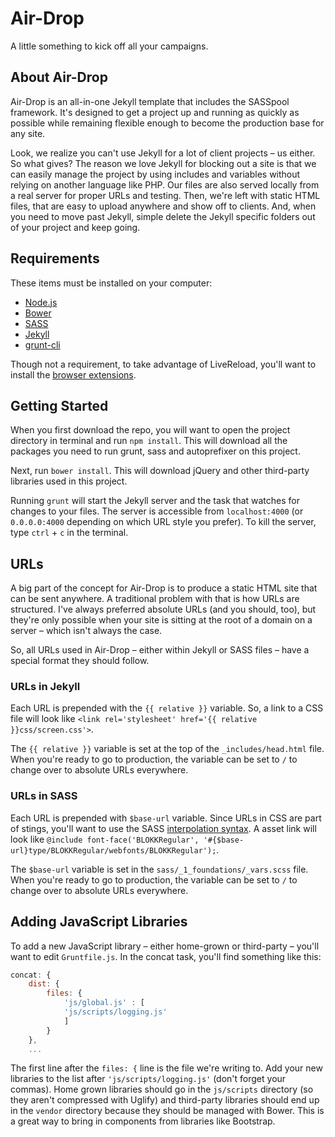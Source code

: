 # Air-Drop

A little something to kick off all your campaigns.

## About Air-Drop

Air-Drop is an all-in-one Jekyll template that includes the SASSpool framework. It's designed to get a project up and running as quickly as possible while remaining flexible enough to become the production base for any site.

Look, we realize you can't use Jekyll for a lot of client projects – us either. So what gives? The reason we love Jekyll for blocking out a site is that we can easily manage the project by using includes and variables without relying on another language like PHP. Our files are also served locally from a real server for proper URLs and testing. Then, we're left with static HTML files, that are easy to upload anywhere and show off to clients. And, when you need to move past Jekyll, simple delete the Jekyll specific folders out of your project and keep going.

## Requirements

These items must be installed on your computer:

* [Node.js](http://nodejs.org)
* [Bower](http://bower.io)
* [SASS](http://sass-lang.com)
* [Jekyll](http://jekyllrb.com)
* [grunt-cli](http://gruntjs.com/getting-started#installing-the-cli)

Though not a requirement, to take advantage of LiveReload, you'll want to install the [browser extensions](http://feedback.livereload.com/knowledgebase/articles/86242-how-do-i-install-and-use-the-browser-extensions-).

## Getting Started

When you first download the repo, you will want to open the project directory in terminal and run `npm install`. This will download all the packages you need to run grunt, sass and autoprefixer on this project.

Next, run `bower install`. This will download jQuery and other third-party libraries used in this project.

Running `grunt` will start the Jekyll server and the task that watches for changes to your files. The server is accessible from `localhost:4000` (or `0.0.0.0:4000` depending on which URL style you prefer). To kill the server, type `ctrl` + `c` in the terminal.

## URLs

A big part of the concept for Air-Drop is to produce a static HTML site that can be sent anywhere. A traditional problem with that is how URLs are structured. I've always preferred absolute URLs (and you should, too), but they're only possible when your site is sitting at the root of a domain on a server – which isn't always the case.

So, all URLs used in Air-Drop – either within Jekyll or SASS files – have a special format they should follow.

### URLs in Jekyll

Each URL is prepended with the `{{ relative }}` variable. So, a link to a CSS file will look like `<link rel='stylesheet' href='{{ relative }}css/screen.css'>`.

The `{{ relative }}` variable is set at the top of the `_includes/head.html` file. When you're ready to go to production, the variable can be set to `/` to change over to absolute URLs everywhere.

### URLs in SASS

Each URL is prepended with `$base-url` variable. Since URLs in CSS are part of stings, you'll want to use the SASS [interpolation syntax](http://sass-lang.com/documentation/file.SASS_REFERENCE.html#interpolation_). A asset link will look like `@include font-face('BLOKKRegular', '#{$base-url}type/BLOKKRegular/webfonts/BLOKKRegular');`.

The `$base-url` variable is set in the `sass/_1_foundations/_vars.scss` file. When you're ready to go to production, the variable can be set to `/` to change over to absolute URLs everywhere.

## Adding JavaScript Libraries

To add a new JavaScript library – either home-grown or third-party – you'll want to edit `Gruntfile.js`. In the concat task, you'll find something like this:

``` javascript
concat: {
    dist: {
        files: {
            'js/global.js' : [
            'js/scripts/logging.js'
            ]
        }
    },
    ...
```

The first line after the `files: {` line is the file we're writing to. Add your new libraries to the list after `'js/scripts/logging.js'` (don't forget your commas). Home grown libraries should go in the `js/scripts` directory (so they aren't compressed with Uglify) and third-party libraries should end up in the `vendor` directory because they should be managed with Bower. This is a great way to bring in components from libraries like Bootstrap.